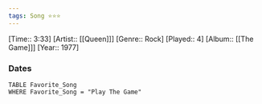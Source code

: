 ```yaml
---
tags: Song ⭐⭐⭐ 
---
```

[Time:: 3:33]
[Artist:: [[Queen]]]
[Genre:: Rock]
[Played:: 4]
[Album:: [[The Game]]]
[Year:: 1977]
### Dates
````dataview
TABLE Favorite_Song
WHERE Favorite_Song = "Play The Game"
````
